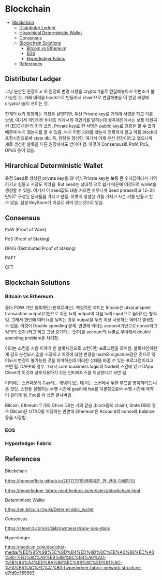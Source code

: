 # Blockchain

- [Blockchain](#blockchain)
  - [Distributer Ledger](#distributer-ledger)
  - [Hirarchical Deterministic Wallet](#hirarchical-deterministic-wallet)
  - [Consensus](#consensus)
  - [Blockchain Solutions](#blockchain-solutions)
    - [Bitcoin vs Ethereum](#bitcoin-vs-ethereum)
    - [EOS](#eos)
    - [Hyperledger Fabric](#hyperledger-fabric)
  - [References](#references)

## Distributer Ledger

그냥 분산된 원장이고 이 원장의 변경 사항을 crypto기술로 연결해놓아서 위변조가 불가능한 것. 거래 내력을 block으로 만들어서 chain으로 연결해놓음 이 연결 과정에 crypto기술이 쓰이는 것.

한개의 tx가 발행하는 과정을 설명하면, 우선 Private key로 거래에 서명을 하고 이를 보냄. 여기서 개인키란 비대칭 키에서의 개인키를 말하는데 블록체인에서는 보통 타원곡선 (ECC)기반의 키가 쓰임. Private key로 한 서명은 public key로 검증을 할 수 있기 때문에 누가 했는지를 알 수 있음. 누가 어떤 거래를 했는지 정확하게 알고 이를 block에 포함시킴으로써 state db, 즉, 원장을 갱신함. 여기서 이제 분산 원장이라고 했으니까 새로 생성한 블록을 다른 원장에서도 받아야 함. 이것이 Consensus로 PoW, PoS, DPoS 등이 있음.

## Hirarchical Deterministic Wallet

특정 Seed로 생성된 private key를 의미함. Private key는 보통 큰 숫자값이라서 기억하기고 힘들고 저장도 어려움. But seed는 상대적 으로 쉽기 때문에 이것으로 wallet을 생성할 수 있음. 여기서 이 seed값도 대충 지으면 쉬우니까  Seed phrase라고 12~24단어로 구성된 문자들을 가지고 만듬. 이렇게 생성한 키를 가지고 자손 키를 만들고 할 수 있음. 삼성 KeyStore가 이걸로 되어 있는것으로 알음.

## Consensus

PoW (Proof of Work)

PoS (Proof of Staking)

DPoS (Distributed Proof of Staking)

RAFT

CFT

## Blockchain Solutions

### Bitcoin vs Ethereum

둘다 POW 기반 블록체인 (현재로써는). 핵심적인 차이는 Bitcoin은 utxo(unspent transaction output)기반으로 이전 tx의 output이 다음 tx의 input으로 들어가는 형식임. 그래서 한번에 여러 tx를 날리는 경우 output을 두번 이상 사용하는 에러가 발생할 수 있음. 이것이 Double spending 문제. 반면에 이더는 account기반으로 nonce라고 임의의 숫자 (라고 하고 그냥 증가하는 숫자)를 account의 tx별로 부여해서 double spending problem을 처리함.

이더는 스컨을 처음 이야기 한 블록체인으로 스컨이란 프로그램을 의미함. 블록체인이란게 결국 분산되서 값을 저장하고 이것에 대한 변경을 hash와 signature같은 것으로 엮어놔서 변경이 불가능한 것을 의미하는데 이러한 상태를 바꿀 수 있는 프로그램이라고 보면 됨. DAPP의 경우 그래서 core bussiness logic이 Node의 스컨에 있고 DApp Client가 이것과 상호작용하기 쉬운 인터페이스를 제공한다고 보면 됨.

이더에는 스컨때문에 Gas라는 개념이 있는데 이는 스컨에서 무한 루프를 방지하려고 나온 것임. 스컨을 실행하는 수행 시간에 gas라에 fee를 지불함으로써 수행 시간에 제약이 걸리게 됨. Fee를 다 쓰면 끝나버림.

Bitcoin, Ethreum 두개의 Chain DB는 거의 같음 (block들의 chain), State DB의 경우 Bitcoin은 UTXO를 저장하는 반면에 Ethereum은 Account의 nonce와 balance등을 저장함.

### EOS

### Hyperledger Fabric

## References

Blockchain

https://homoefficio.github.io/2017/11/19/블록체인-한-번에-이해하기/

https://hyperledger-fabric.readthedocs.io/en/latest/blockchain.html

Deterministic Wallet

https://en.bitcoin.it/wiki/Deterministic_wallet

Consensus

https://steemit.com/kr/@brownbears/pow-pos-dpos

Hyperledger

https://medium.com/decipher-media/%ED%95%98%EC%9D%B4%ED%8D%BC%EB%A0%88%EC%A0%80-%ED%8C%A8%EB%B8%8C%EB%A6%AD-%EB%84%A4%ED%8A%B8%EC%9B%8C%ED%81%AC-%EA%B5%AC%EC%A1%B0-hyperledger-fabric-network-structure-d7fd9c759983
